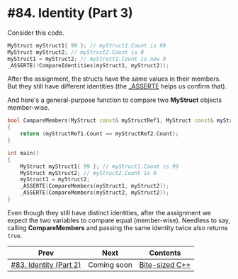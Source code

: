 # #84. Identity (Part 3)

Consider this code.

```cpp
MyStruct myStruct1{ 99 }; // myStruct1.Count is 99
MyStruct myStruct2; // myStruct2.Count is 0
myStruct1 = myStruct2; // myStruct1.Count is now 0
_ASSERTE(!CompareIdentities(myStruct1, myStruct2));
```

After the assignment, the structs have the same values in their members. But they still have different identities (the [_ASSERTE](https://docs.microsoft.com/cpp/c-runtime-library/reference/assert-asserte-assert-expr-macros) helps us confirm that).

And here's a general-purpose function to compare two **MyStruct** objects member-wise.

```cpp
bool CompareMembers(MyStruct const& myStructRef1, MyStruct const& myStructRef2)
{
    return (myStructRef1.Count == myStructRef2.Count);
}

int main()
{
    MyStruct myStruct1{ 99 }; // myStruct1.Count is 99
    MyStruct myStruct2; // myStruct2.Count is 0
    myStruct1 = myStruct2;
    _ASSERTE(CompareMembers(myStruct1, myStruct2));
    _ASSERTE(CompareMembers(myStruct2, myStruct2));
}
```

Even though they still have distinct identities, after the assignment we expect the two variables to compare equal (member-wise). Needless to say, calling **CompareMembers** and passing the same identity twice also returns `true`.

|Prev|Next|Contents|
|-|-|-|
|[#83. Identity (Part 2)](083.md)|Coming soon|[Bite-sized C++](../README.md)|
